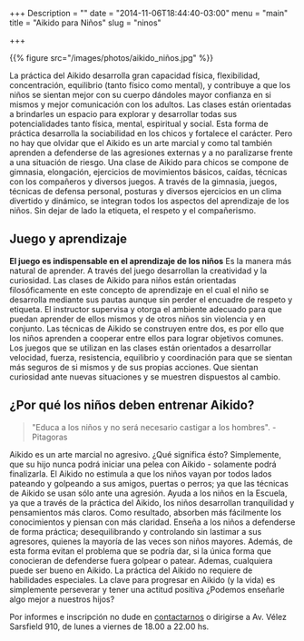 +++
Description = ""
date = "2014-11-06T18:44:40-03:00"
menu = "main"
title = "Aikido para Niños"
slug = "ninos"

+++


{{% figure src="/images/photos/aikido_niños.jpg" %}}

La práctica del Aikido desarrolla gran capacidad física, flexibilidad,
concentración, equilibrio (tanto físico como mental), y contribuye a que los
niños se sientan mejor con su cuerpo dándoles mayor confianza en si mismos y
mejor comunicación con los adultos.  Las clases están orientadas a brindarles
un espacio para explorar y desarrollar todas sus potencialidades tanto física,
mental, espiritual y social.  Esta forma de práctica desarrolla la sociabilidad
en los chicos y fortalece el carácter. Pero no hay que olvidar que el Aikido es
un arte marcial y como tal también aprenden a defenderse de las agresiones
externas y a no paralizarse frente a una situación de riesgo.  Una clase de
Aikido para chicos se compone de gimnasia, elongación, ejercicios de
movimientos básicos, caídas, técnicas con los compañeros y diversos juegos.  A
través de la gimnasia, juegos, técnicas de defensa personal, posturas y
diversos ejercicios en un clima divertido y dinámico, se integran todos los
aspectos del aprendizaje de los niños.  Sin dejar de lado la etiqueta, el
respeto y el compañerismo.


Juego y aprendizaje
-------------------

**El juego es indispensable en el aprendizaje de los niños** Es la manera más
natural de aprender. A través del juego desarrollan la creatividad y la
curiosidad.  Las clases de Aikido para niños están orientadas filosóficamente
en este concepto de aprendizaje en el cual el niño se desarrolla mediante sus
pautas aunque sin perder el encuadre de respeto y etiqueta.  El instructor
supervisa y otorga el ambiente adecuado para que puedan aprender de ellos
mismos y de otros niños sin violencia y en conjunto.  Las técnicas de Aikido se
construyen entre dos, es por ello que los niños aprenden a cooperar entre ellos
para lograr objetivos comunes.  Los juegos que se utilizan en las clases están
orientados a desarrollar velocidad, fuerza, resistencia, equilibrio y
coordinación para que se sientan más seguros de si mismos y de sus propias
acciones. Que sientan curiosidad ante nuevas situaciones y se muestren
dispuestos al cambio.


¿Por qué los niños deben entrenar Aikido?
-----------------------------------------

> "Educa a los niños y no será necesario castigar a los hombres". - Pitagoras

Aikido es un arte marcial no agresivo. ¿Qué significa ésto? Simplemente, que su
hijo nunca podrá iniciar una pelea con Aikido - solamente podrá finalizarla. El
Aikido no estimula a que los niños vayan por todos lados pateando y golpeando
a sus amigos, puertas o perros; ya que las técnicas de Aikido se usan sólo ante
una agresión.  Ayuda a los niños en la Escuela, ya que a través de la práctica
del Aikido, los niños desarrollan tranquilidad y pensamientos más claros. Como
resultado, absorben más fácilmente los conocimientos y piensan con más
claridad.  Enseña a los niños a defenderse de forma práctica; desequilibrando y
controlando sin lastimar a sus agresores, quienes la mayoría de las veces son
niños mayores. Además, de esta forma evitan el problema que se podría dar, si
la única forma que conocieran de defenderse fuera golpear o patear.  Ademas,
cualquiera puede ser bueno en Aikido. La práctica del Aikido no requiere de
habilidades especiales. La clave para progresar en Aikido (y la vida) es
simplemente perseverar y tener una actitud positiva ¿Podemos enseñarle algo
mejor a nuestros hijos?

Por informes e inscripción no dude en [contactarnos](/contact) o dirigirse a Av. Vélez Sarsfield 910, de lunes a viernes de 18.00 a 22.00 hs.
